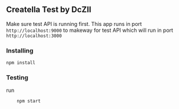 ## Creatella Test by DcZII

Make sure test API is running first. This app runs in port `http://localhost:9000` to makeway for test API which will run in port `http://localhost:3000`

### Installing
```npm install```

### Testing
run
```
	npm start
```
